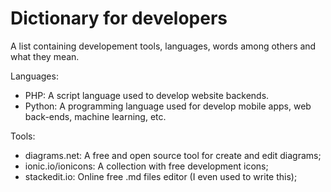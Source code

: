 # Dictionary for developers
A list containing developement tools, languages, words among others and what they mean.

Languages:
 - PHP: A script language used to develop website backends. 
 - Python: A programming language used for develop mobile apps, web back-ends, machine learning, etc.

Tools: 
 - diagrams.net: A free and open source tool for create and edit diagrams;
 - ionic.io/ionicons: A collection with free development icons;
 - stackedit.io: Online free .md files editor (I even used to write this);
